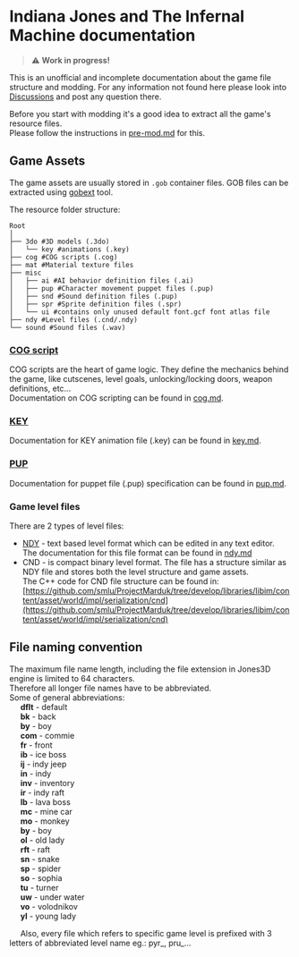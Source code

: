 # Indiana Jones and The Infernal Machine documentation
> :warning: **Work in progress!**

This is an unofficial and incomplete documentation about the game file structure and modding. For any information not found here please look into [Discussions](https://github.com/Jones3D-The-Infernal-Engine/Documentation/discussions) and post any question there.

Before you start with modding it's a good idea to extract all the game's resource files.  
Please follow the instructions in [pre-mod.md](pre-mod.md) for this.

## Game Assets
The game assets are usually stored in `.gob` container files.
GOB files can be extracted using [gobext](https://github.com/smlu/ProjectMarduk/releases) tool.

The resource folder structure:
```
Root
│ 
├── 3do #3D models (.3do)
│   └── key #animations (.key)
├── cog #COG scripts (.cog)
├── mat #Material texture files
├── misc
│   ├── ai #AI behavior definition files (.ai)
│   ├── pup #Character movement puppet files (.pup)
│   ├── snd #Sound definition files (.pup)
│   ├── spr #Sprite definition files (.spr)
│   └── ui #contains only unused default font.gcf font atlas file
├── ndy #Level files (.cnd/.ndy)
└── sound #Sound files (.wav)
``` 

### [COG script](cog.md)
 COG scripts are the heart of game logic. They define the mechanics behind the game, like cutscenes, level goals, unlocking/locking doors, weapon definitions, etc...  
 Documentation on COG scripting can be found in [cog.md](cog.md).

### [KEY](key.md)
Documentation for KEY animation file (.key) can be found in [key.md](key.md).

### [PUP](pup.md)
Documentation for puppet file (.pup) specification can be found in [pup.md](pup.md).

### Game level files
There are 2 types of level files:
* [NDY](ndy.md) - text based level format which can be edited in any text editor.  
The documentation for this file format can be found in [ndy.md](ndy.md)
* CND - is compact binary level format. The file has a structure similar as NDY file and stores both the level structure and game assets.  
The C++ code for CND file structure can be found in: [https://github.com/smlu/ProjectMarduk/tree/develop/libraries/libim/content/asset/world/impl/serialization/cnd](https://github.com/smlu/ProjectMarduk/tree/develop/libraries/libim/content/asset/world/impl/serialization/cnd)

## File naming convention
The maximum file name length, including the file extension in Jones3D engine is limited to 64 characters.  
Therefore all longer file names have to be abbreviated.  
Some of general abbreviations:  
   &nbsp;&nbsp;&nbsp;&nbsp; **dflt** - default  
   &nbsp;&nbsp;&nbsp;&nbsp; **bk**   - back  
   &nbsp;&nbsp;&nbsp;&nbsp; **by**   - boy  
   &nbsp;&nbsp;&nbsp;&nbsp; **com**  - commie    
   &nbsp;&nbsp;&nbsp;&nbsp; **fr**   - front    
   &nbsp;&nbsp;&nbsp;&nbsp; **ib**   - ice boss   
   &nbsp;&nbsp;&nbsp;&nbsp; **ij**   - indy jeep  
   &nbsp;&nbsp;&nbsp;&nbsp; **in**   - indy  
   &nbsp;&nbsp;&nbsp;&nbsp; **inv**  - inventory  
   &nbsp;&nbsp;&nbsp;&nbsp; **ir**   - indy raft  
   &nbsp;&nbsp;&nbsp;&nbsp; **lb**   - lava boss  
   &nbsp;&nbsp;&nbsp;&nbsp; **mc**   - mine car  
   &nbsp;&nbsp;&nbsp;&nbsp; **mo**   - monkey  
   &nbsp;&nbsp;&nbsp;&nbsp; **by**   - boy  
   &nbsp;&nbsp;&nbsp;&nbsp; **ol**   - old lady  
   &nbsp;&nbsp;&nbsp;&nbsp; **rft**  - raft  
   &nbsp;&nbsp;&nbsp;&nbsp; **sn**   - snake  
   &nbsp;&nbsp;&nbsp;&nbsp; **sp**   - spider  
   &nbsp;&nbsp;&nbsp;&nbsp; **so**   - sophia  
   &nbsp;&nbsp;&nbsp;&nbsp; **tu**   - turner  
   &nbsp;&nbsp;&nbsp;&nbsp; **uw**   - under water  
   &nbsp;&nbsp;&nbsp;&nbsp; **vo**   - volodnikov  
   &nbsp;&nbsp;&nbsp;&nbsp; **yl**   - young lady  
   
   &nbsp;&nbsp;&nbsp;&nbsp; Also, every file which refers to specific game level is prefixed with 3 letters of abbreviated level name eg.: pyr_, pru_...  
